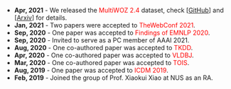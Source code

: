 + **Apr, 2021** - We released the <font color=red>MultiWOZ 2.4</font> dataset, check [[GitHub](https://github.com/smartyfh/MultiWOZ2.4)] and [[Arxiv](https://arxiv.org/abs/2104.00773)] for details.
+ **Jan, 2021** - Two papers were accepted to <font color=red>TheWebConf 2021</font>.  
+ **Sep, 2020** - One paper was accepted to <font color=red>Findings of EMNLP 2020</font>.  
+ **Sep, 2020** - Invited to serve as a PC member of AAAI 2021.  
+ **Aug, 2020** - One co-authored paper was accepted to <font color=red>TKDD</font>.  
+ **Apr, 2020** - One co-authored paper was accepted to <font color=red>VLDBJ</font>.  
+ **Mar, 2020** - One co-authored paper was accepted to <font color=red>TOIS</font>.  
+ **Aug, 2019** - One paper was accepted to <font color=red>ICDM 2019</font>.  
+ **Feb, 2019** - Joined the group of Prof. Xiaokui Xiao at NUS as an RA.  


